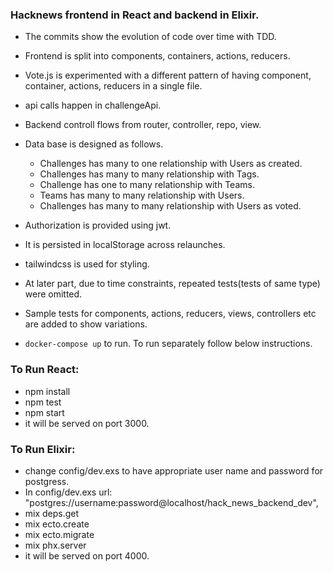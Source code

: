 ### Hacknews frontend in React and backend in Elixir.

- The commits show the evolution of code over time with TDD.
- Frontend is split into components, containers, actions, reducers.
- Vote.js is experimented with a different pattern of having component, container, actions, reducers in a single file.
- api calls happen in challengeApi.
- Backend controll flows from router, controller, repo, view.
- Data base is designed as follows.
    - Challenges has many to one relationship with Users as created.
    - Challenges has many to many relationship with Tags.
    - Challenge has one to many relationship with Teams.
    - Teams has many to many relationship with Users.
    - Challenges has many to many relationship with Users as voted.
- Authorization is provided using jwt.
- It is persisted in localStorage across relaunches.
- tailwindcss is used for styling.
- At later part, due to time constraints, repeated tests(tests of same type) were omitted.
- Sample tests for components, actions, reducers, views, controllers etc are added to show variations.

- `docker-compose up` to run. To run separately follow below instructions.

### To Run React:
- npm install
- npm test
- npm start
- it will be served on port 3000.

### To Run Elixir:
- change config/dev.exs to have appropriate user name and password for postgress.
- In config/dev.exs url: "postgres://username:password@localhost/hack_news_backend_dev",
- mix deps.get
- mix ecto.create
- mix ecto.migrate
- mix phx.server
- it will be served on port 4000.